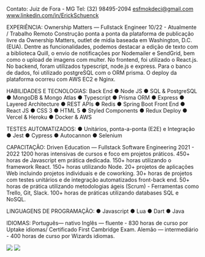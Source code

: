Contato:
Juiz de Fora - MG
Tel: (32) 98495-2094
esfmokdeci@gmail.com
www.linkedin.com/in/ErickSchuenck


EXPERIÊNCIA:
Ownership Matters — Fullstack Engineer
10/22 - Atualmente / Trabalho Remoto
Construção ponta a ponta da plataforma de
publicação livre da Ownership Matters, outlet de
mídia baseada em Washington, D.C. (EUA).
Dentre as funcionalidades, podemos destacar a
edição de texto com a biblioteca Quill, o envio de
notificações por Nodemailer e SendGrid, bem
como o upload de imagens com multer. No
frontend, foi utilizado o React.js. No backend,
foram utilizados typescript, node.js e express.
Para o banco de dados, foi utilizado postgreSQL
com o ORM prisma. O deploy da plataforma
ocorreu com AWS EC2 e Nginx.

HABILIDADES E TECNOLOGIAS:
Back End
● Node JS
● SQL & PostgreSQL
● MongoDB & Mongo Atlas
● Typescript
● Prisma ORM
● Express
● Layered Architecture
● REST APIs
● Redis
● Spring Boot
Front End
● React JS
● CSS 3
● HTML 5
● Styled Components
● Redux
Deploy
● Vercel & Heroku
● Docker & AWS

TESTES AUTOMATIZADOS:
● Unitários, ponta-a-ponta (E2E) e Integração
● Jest
● Cypress
● Autocannon
● Selenium

CAPACITAÇÃO:
Driven Education — Fullstack Software
Engineering
2021 - 2022
1200 horas intensivas de cursos e foco em projetos
práticos.
450+ horas de Javascript em prática dedicada.
150+ horas utilizando o framework React.
150+ horas utilizando Node.
20+ projetos de aplicações Web incluindo projetos
individuais e de coworking.
30+ horas de projetos com testes unitários e de
integração automatizados front-back end.
50+ horas de prática utilizando metodologias ágeis
(Scrum) - Ferramentas como Trello, Git, Slack.
100+ horas de práticas utilizando databases SQL e
NoSQL.

LINGUAGENS DE PROGRAMAÇÃO:
● Javascript
● Lua
● Dart
● Java

IDIOMAS:
Português— nativo
Inglês — fluente - 830 horas de curso por
Uptake idiomas/ Certificado First
Cambridge Exam.
Alemão — intermediário - 400 horas de
curso por Wizards idiomas.
 
<div>
  <a href = "mailto:esfmokdeci@gmail.com"><img src="https://img.shields.io/badge/-Gmail-%23333?style=for-the-badge&logo=gmail&logoColor=white" target="_blank"></a>
  <a href="https://www.linkedin.com/in/erickschuenck/" target="_blank"><img src="https://img.shields.io/badge/-LinkedIn-%230077B5?style=for-the-badge&logo=linkedin&logoColor=white" target="_blank"></a> 
</div>
